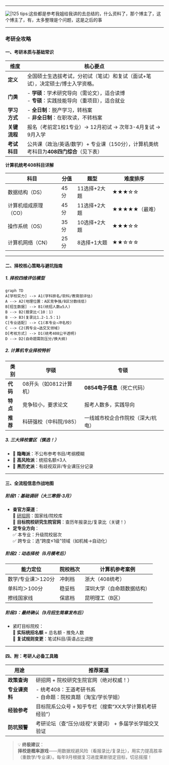 
---
![|125](/public/images/look_here.png)
tips:这些都是参考我姐给我讲的去总结的，什么资料了，那个博主了，这个博主了，有，太多整理是个问题，这是之后的事

---
### **考研全攻略**
#### **一、考研本质与基础常识**  
| **维度**       | **核心要点**                                                                 |
|----------------|-----------------------------------------------------------------------------|
| **定义**       | 全国硕士生选拔考试，分初试（笔试）和复试（面试+笔试），决定硕士/博士入学资格。       |
| **门类**       | - **学硕**：学术研究导向（需论文），适合读博<br>- **专硕**：实践技能导向（重项目），适合就业 |
| **学习方式**   | - **全日制**：脱产学习，转档案<br>- **非全日制**：在职攻读，不转档案                |
| **关键流程**   | 报名（考前定1校1专业）→ 12月初试 → 次年3-4月复试 → 9月入学                     |
| **考试科目**   | 公共课（政治/英语/数学）+ 专业课（150分），计算机类统考科目为**408四门综合**（见下表） |

 **计算机统考408科目详解**  

| **科目**      | 分值  | 题型       | 难度排序      |     |
| ----------- | --- | -------- | --------- | --- |
| 数据结构（DS）    | 45分 | 11选择+2大题 | ★★★☆☆     |     |
| 计算机组成原理（CO） | 45分 | 11选择+2大题 | ★★★★★（最难） |     |
| 操作系统（OS）    | 35分 | 10选择+2大题 | ★★★☆☆     |     |
| 计算机网络（CN）   | 25分 | 8选择+1大题  | ★★☆☆☆     |     |

---

#### **二、择校核心策略与避坑指南**  
##### **1. 择校四维评估模型**
```mermaid
graph TD
A[学校实力] --> A1(学科排名/软科/教育部评估)
A --> A2(地理位置：A区竞争强/B区分数线低)
B[招生数据] --> B1(统招人数≥5人)
B --> B2(报录比＜10：1)
B --> B3(复录比1.2-1.5：1)
C[专业适配] --> C1(本专业→冲名校)
C --> C2(跨专业→选交叉领域)
D[考核方式] --> D1(统考408公平透明)
D --> D2(自命题需防压分/换大纲)
```

##### **2. 计算机专业择校特析**
| **类别**   | **学硕**                     | **专硕**                     |
|------------|------------------------------|------------------------------|
| **代码**   | 08开头（如0812计算机）        | **0854电子信息**（死亡代码）  |
| **特点**   | 竞争较小，要求论文            | 报考人数多，实践导向          |
| **推荐**   | 科研强校（中科院/985）        | 一线城市校企合作院校（深大/杭电） |

##### **3. 三大择校雷区（慎选！）**
- 🚫 **隐晦派**：不公布参考书目/考纲模糊  
- 🚫 **高风险派**：统招名额≤3人  
- 🚫 **黑历史派**：有歧视双非/专业课压分记录  

---

#### **三、全流程信息作战地图**  
##### **阶段1：基础调研（大三寒假-3月）**
- **查官方渠道**：  
  🔹 [研招网](https://yz.chsi.com.cn/)：国家线/院校库  
  🔹 **目标院校研究生院官网**：查历年报录比/复录比（关键！）  
- **定专业方向**：  
  ✅ 本专业：升级院校层次  
  ✅ 跨专业：选“跨度≤1级”领域（如机械→自动化）  

##### **阶段2：动态择校（6月模考后）**
| **能力定位**   | **院校档次**    | **计算机参考案例**          |
|----------------|----------------|---------------------------|
| 数学/专业课＞120分 | 冲刺档          | 浙大（408统考）            |
| 单科均＞100分   | 稳妥档          | 深圳大学（自命题数据结构）  |
| 擦线国家线      | 保底档          | 昆明理工（B区）            |

##### **阶段3：最终确认（9月招生简章发布后）**
- 紧盯目标院校：  
  🔸 **实际统招名额** = 总名额 - 推免人数  
  🔸 **复试规则变更**：笔试科目/英语占比调整  

---

#### **四、附：考研人必备工具箱**  
| **用途**         | **推荐渠道**                                                                 |
|------------------|-----------------------------------------------------------------------------|
| **政策查询**     | 研招网 + 院校研究生院官网（绝对权威！）                                        |
| **专业课资料**   | - 统考408：王道考研书系<br>- 自命题：院校真题（淘宝/学长学姐）                  |
| **经验参考**     | 目标院系公众号 + 知乎专栏（搜索“XX大学计算机考研经验”）                          |
| **防坑预警**     | 考研论坛（查“压分/歧视”关键词） + 多届学长学姐交叉验证                           |

> 💡 **终极建议**：  
> **择校是概率游戏**——用数据规避风险（看报录比/复录比），用实力提高胜率（重数学/专业课）。每年9月根据复习进度果断锁定目标，切忌摇摆！  
